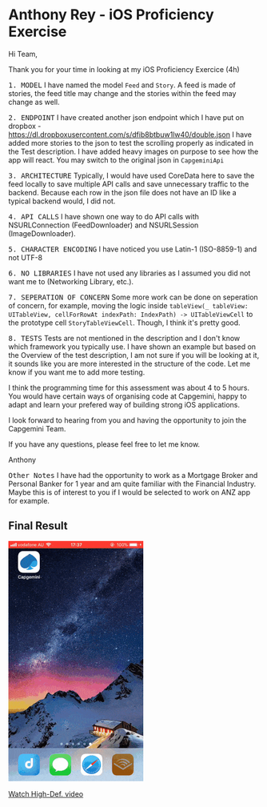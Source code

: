 Anthony Rey - iOS Proficiency Exercise
====

Hi Team,

Thank you for your time in looking at my iOS Proficiency Exercice (4h)

<kbd>1. MODEL</kbd> I have named the model `Feed` and `Story`. A feed is made of stories, the feed title may change and the stories within the feed may change as well.

<kbd>2. ENDPOINT</kbd> I have created another json endpoint which I have put on dropbox - https://dl.dropboxusercontent.com/s/dfib8btbuw1lw40/double.json
   I have added more stories to the json to test the scrolling properly as indicated in the Test description. I have added heavy images on purpose to see how the app will react.
   You may switch to the original json in `CapgeminiApi`

<kbd>3. ARCHITECTURE</kbd> Typically, I would have used CoreData here to save the feed locally to save multiple API calls and save unnecessary traffic to the backend. 
Because each row in the json file does not have an ID like a typical backend would, I did not. 

<kbd>4. API CALLS</kbd> I have shown one way to do API calls with NSURLConnection (FeedDownloader) and NSURLSession (ImageDownloader).

<kbd>5. CHARACTER ENCODING</kbd> I have noticed you use Latin-1 (ISO-8859-1) and not UTF-8

<kbd>6. NO LIBRARIES</kbd> I have not used any libraries as I assumed you did not want me to (Networking Library, etc.). 

<kbd>7. SEPERATION OF CONCERN</kbd> Some more work can be done on seperation of concern, for example, moving the logic inside `tableView(_ tableView: UITableView, cellForRowAt indexPath: IndexPath) -> UITableViewCell` to the prototype cell `StoryTableViewCell`.  Though, I think it's pretty good.

<kbd>8. TESTS</kbd> Tests are not mentioned in the description and I don't know which framework you typically use. I have shown an example but based on the Overview of the test description, I am not sure if you will be looking at it, it sounds like you are more interested in the structure of the code. Let me know if you want me to add more testing.

I think the programming time for this assessment was about 4 to 5 hours. You would have certain ways of organising code at Capgemini, happy to adapt and learn your prefered way of building strong iOS applications.

I look forward to hearing from you and having the opportunity to join the Capgemini Team.

If you have any questions, please feel free to let me know.

Anthony

<kbd>Other Notes</kbd> I have had the opportunity to work as a Mortgage Broker and Personal Banker for 1 year and am quite familiar with the Financial Industry. Maybe this is of interest to you if I would be selected to work on ANZ app for example.

## Final Result

![Capgemini](https://github.com/Sydney-o9/Capgemini/blob/master/Doc/Capgemini.gif)

[Watch High-Def. video](https://www.youtube.com/watch?v=sltt3zey9_I)
